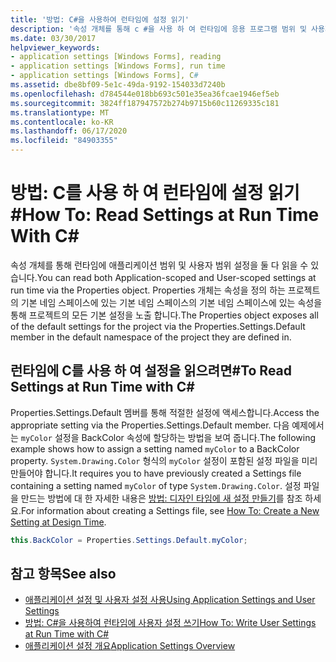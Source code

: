 ```yaml
---
title: '방법: C#을 사용하여 런타임에 설정 읽기'
description: '속성 개체를 통해 c #을 사용 하 여 런타임에 응용 프로그램 범위 및 사용자 범위 설정을 모두 읽는 방법에 대해 알아봅니다.'
ms.date: 03/30/2017
helpviewer_keywords:
- application settings [Windows Forms], reading
- application settings [Windows Forms], run time
- application settings [Windows Forms], C#
ms.assetid: dbe8bf09-5e1c-49da-9192-154033d7240b
ms.openlocfilehash: d784544e018bb693c501e35ea36fcae1946ef5eb
ms.sourcegitcommit: 3824ff187947572b274b9715b60c11269335c181
ms.translationtype: MT
ms.contentlocale: ko-KR
ms.lasthandoff: 06/17/2020
ms.locfileid: "84903355"
---
```

# <a name="how-to-read-settings-at-run-time-with-c"></a><span data-ttu-id="c0ff6-103">방법: C를 사용 하 여 런타임에 설정 읽기\#</span><span class="sxs-lookup"><span data-stu-id="c0ff6-103">How To: Read Settings at Run Time With C\#</span></span>

<span data-ttu-id="c0ff6-104">속성 개체를 통해 런타임에 애플리케이션 범위 및 사용자 범위 설정을 둘 다 읽을 수 있습니다.</span><span class="sxs-lookup"><span data-stu-id="c0ff6-104">You can read both Application-scoped and User-scoped settings at run time via the Properties object.</span></span> <span data-ttu-id="c0ff6-105">Properties 개체는 속성을 정의 하는 프로젝트의 기본 네임 스페이스에 있는 기본 네임 스페이스의 기본 네임 스페이스에 있는 속성을 통해 프로젝트의 모든 기본 설정을 노출 합니다.</span><span class="sxs-lookup"><span data-stu-id="c0ff6-105">The Properties object exposes all of the default settings for the project via the Properties.Settings.Default member in the default namespace of the project they are defined in.</span></span>  
  
## <a name="to-read-settings-at-run-time-with-c"></a><span data-ttu-id="c0ff6-106">런타임에 C를 사용 하 여 설정을 읽으려면\#</span><span class="sxs-lookup"><span data-stu-id="c0ff6-106">To Read Settings at Run Time with C\#</span></span>
  
<span data-ttu-id="c0ff6-107">Properties.Settings.Default 멤버를 통해 적절한 설정에 액세스합니다.</span><span class="sxs-lookup"><span data-stu-id="c0ff6-107">Access the appropriate setting via the Properties.Settings.Default member.</span></span> <span data-ttu-id="c0ff6-108">다음 예제에서는 `myColor` 설정을 BackColor 속성에 할당하는 방법을 보여 줍니다.</span><span class="sxs-lookup"><span data-stu-id="c0ff6-108">The following example shows how to assign a setting named `myColor` to a BackColor property.</span></span> <span data-ttu-id="c0ff6-109">`System.Drawing.Color` 형식의 `myColor` 설정이 포함된 설정 파일을 미리 만들어야 합니다.</span><span class="sxs-lookup"><span data-stu-id="c0ff6-109">It requires you to have previously created a Settings file containing a setting named `myColor` of type `System.Drawing.Color`.</span></span> <span data-ttu-id="c0ff6-110">설정 파일을 만드는 방법에 대 한 자세한 내용은 [방법: 디자인 타임에 새 설정 만들기](how-to-create-a-new-setting-at-design-time.md)를 참조 하세요.</span><span class="sxs-lookup"><span data-stu-id="c0ff6-110">For information about creating a Settings file, see [How To: Create a New Setting at Design Time](how-to-create-a-new-setting-at-design-time.md).</span></span>  
  
```csharp
this.BackColor = Properties.Settings.Default.myColor;  
```  
  
## <a name="see-also"></a><span data-ttu-id="c0ff6-111">참고 항목</span><span class="sxs-lookup"><span data-stu-id="c0ff6-111">See also</span></span>

- [<span data-ttu-id="c0ff6-112">애플리케이션 설정 및 사용자 설정 사용</span><span class="sxs-lookup"><span data-stu-id="c0ff6-112">Using Application Settings and User Settings</span></span>](using-application-settings-and-user-settings.md)
- [<span data-ttu-id="c0ff6-113">방법: C#을 사용하여 런타임에 사용자 설정 쓰기</span><span class="sxs-lookup"><span data-stu-id="c0ff6-113">How To: Write User Settings at Run Time with C#</span></span>](how-to-write-user-settings-at-run-time-with-csharp.md)
- [<span data-ttu-id="c0ff6-114">애플리케이션 설정 개요</span><span class="sxs-lookup"><span data-stu-id="c0ff6-114">Application Settings Overview</span></span>](application-settings-overview.md)
